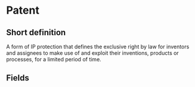 # Patent
## Short definition
A form of IP protection that defines the exclusive right by law for inventors and assignees to make use of and exploit their inventions, products or processes, for a limited period of time.
## Fields

